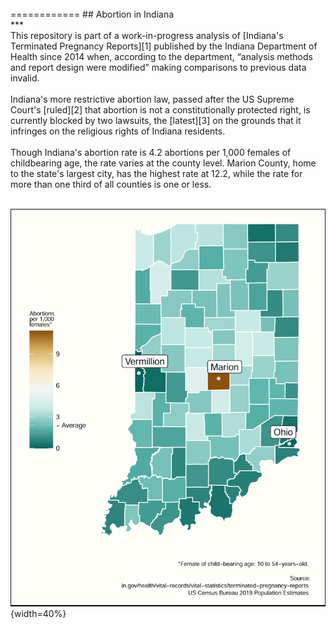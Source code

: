 <br>
============
## Abortion in Indiana <br>
***
<br>
This repository is part of a work-in-progress analysis of [Indiana's Terminated Pregnancy Reports][1] published by the Indiana Department of Health since 2014 when, according to the department, “analysis methods and report design were modified” making comparisons to previous data invalid.<br>
<br>
Indiana's more restrictive abortion law, passed after the US Supreme Court's [ruled][2] that abortion is not a constitutionally protected right, is currently blocked by two lawsuits, the [latest][3] on the grounds that it infringes on the religious rights of Indiana residents. <br>
<br>
Though Indiana's abortion rate is 4.2 abortions per 1,000 females of childbearing age, the rate varies at the county level. Marion County, home to the state's largest city, has the highest rate at 12.2, while the rate for more than one third of all counties is one or less. <br>
<br>

![Map](Plots/20220916_maps_01_cropped.png){width=40%}<br>
<br>

#
[1]: <https://www.in.gov/health/vital-records/vital-statistics/terminated-pregnancy-reports/> 
[2]: <https://www.google.com/url?sa=t&rct=j&q=&esrc=s&source=web&cd=&ved=2ahUKEwjC2rLI4on9AhUplGoFHQGUDUcQFnoECBQQAQ&url=https%3A%2F%2Fwww.supremecourt.gov%2Fopinions%2F21pdf%2F19-1392_6j37.pdf&usg=AOvVaw2eN_ZX02uv5jsaXq-Ghf-r>
[3]: <https://www.reuters.com/legal/judge-blocks-indiana-abortion-ban-religious-freedom-grounds-2022-12-03/>
